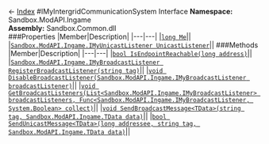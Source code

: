 ← [Index](index.md)
#IMyIntergridCommunicationSystem Interface
**Namespace:** Sandbox.ModAPI.Ingame  
**Assembly:** Sandbox.Common.dll  
###Properties
|Member|Description|
|---|---|
|[`long Me`](Sandbox.ModAPI.Ingame.Me.md)||
|[`Sandbox.ModAPI.Ingame.IMyUnicastListener UnicastListener`](Sandbox.ModAPI.Ingame.UnicastListener.md)||
###Methods
|Member|Description|
|---|---|
|[`bool IsEndpointReachable(long address)`](Sandbox.ModAPI.Ingame.IsEndpointReachable.md)||
|[`Sandbox.ModAPI.Ingame.IMyBroadcastListener RegisterBroadcastListener(string tag)`](Sandbox.ModAPI.Ingame.RegisterBroadcastListener.md)||
|[`void DisableBroadcastListener(Sandbox.ModAPI.Ingame.IMyBroadcastListener broadcastListener)`](Sandbox.ModAPI.Ingame.DisableBroadcastListener.md)||
|[`void GetBroadcastListeners(List<Sandbox.ModAPI.Ingame.IMyBroadcastListener> broadcastListeners, Func<Sandbox.ModAPI.Ingame.IMyBroadcastListener, System.Boolean> collect)`](Sandbox.ModAPI.Ingame.GetBroadcastListeners.md)||
|[`void SendBroadcastMessage<TData>(string tag, Sandbox.ModAPI.Ingame.TData data)`](Sandbox.ModAPI.Ingame.SendBroadcastMessage.md)||
|[`bool SendUnicastMessage<TData>(long addressee, string tag, Sandbox.ModAPI.Ingame.TData data)`](Sandbox.ModAPI.Ingame.SendUnicastMessage.md)||
